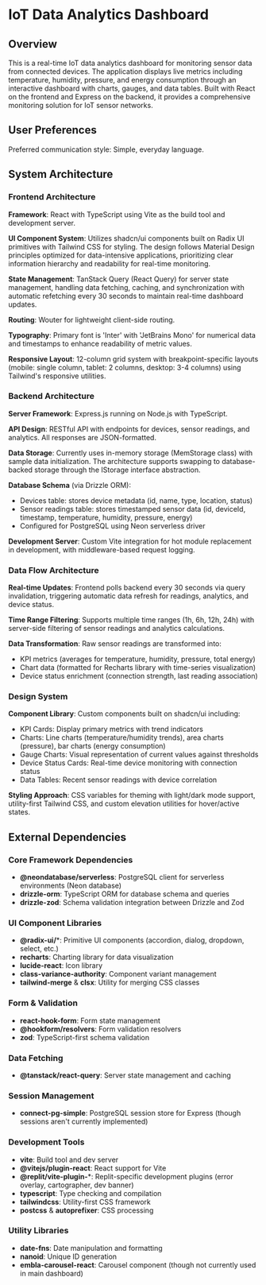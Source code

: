 # IoT Data Analytics Dashboard

## Overview

This is a real-time IoT data analytics dashboard for monitoring sensor data from connected devices. The application displays live metrics including temperature, humidity, pressure, and energy consumption through an interactive dashboard with charts, gauges, and data tables. Built with React on the frontend and Express on the backend, it provides a comprehensive monitoring solution for IoT sensor networks.

## User Preferences

Preferred communication style: Simple, everyday language.

## System Architecture

### Frontend Architecture

**Framework**: React with TypeScript using Vite as the build tool and development server.

**UI Component System**: Utilizes shadcn/ui components built on Radix UI primitives with Tailwind CSS for styling. The design follows Material Design principles optimized for data-intensive applications, prioritizing clear information hierarchy and readability for real-time monitoring.

**State Management**: TanStack Query (React Query) for server state management, handling data fetching, caching, and synchronization with automatic refetching every 30 seconds to maintain real-time dashboard updates.

**Routing**: Wouter for lightweight client-side routing.

**Typography**: Primary font is 'Inter' with 'JetBrains Mono' for numerical data and timestamps to enhance readability of metric values.

**Responsive Layout**: 12-column grid system with breakpoint-specific layouts (mobile: single column, tablet: 2 columns, desktop: 3-4 columns) using Tailwind's responsive utilities.

### Backend Architecture

**Server Framework**: Express.js running on Node.js with TypeScript.

**API Design**: RESTful API with endpoints for devices, sensor readings, and analytics. All responses are JSON-formatted.

**Data Storage**: Currently uses in-memory storage (MemStorage class) with sample data initialization. The architecture supports swapping to database-backed storage through the IStorage interface abstraction.

**Database Schema** (via Drizzle ORM): 
- Devices table: stores device metadata (id, name, type, location, status)
- Sensor readings table: stores timestamped sensor data (id, deviceId, timestamp, temperature, humidity, pressure, energy)
- Configured for PostgreSQL using Neon serverless driver

**Development Server**: Custom Vite integration for hot module replacement in development, with middleware-based request logging.

### Data Flow Architecture

**Real-time Updates**: Frontend polls backend every 30 seconds via query invalidation, triggering automatic data refresh for readings, analytics, and device status.

**Time Range Filtering**: Supports multiple time ranges (1h, 6h, 12h, 24h) with server-side filtering of sensor readings and analytics calculations.

**Data Transformation**: Raw sensor readings are transformed into:
- KPI metrics (averages for temperature, humidity, pressure, total energy)
- Chart data (formatted for Recharts library with time-series visualization)
- Device status enrichment (connection strength, last reading association)

### Design System

**Component Library**: Custom components built on shadcn/ui including:
- KPI Cards: Display primary metrics with trend indicators
- Charts: Line charts (temperature/humidity trends), area charts (pressure), bar charts (energy consumption)
- Gauge Charts: Visual representation of current values against thresholds
- Device Status Cards: Real-time device monitoring with connection status
- Data Tables: Recent sensor readings with device correlation

**Styling Approach**: CSS variables for theming with light/dark mode support, utility-first Tailwind CSS, and custom elevation utilities for hover/active states.

## External Dependencies

### Core Framework Dependencies
- **@neondatabase/serverless**: PostgreSQL client for serverless environments (Neon database)
- **drizzle-orm**: TypeScript ORM for database schema and queries
- **drizzle-zod**: Schema validation integration between Drizzle and Zod

### UI Component Libraries
- **@radix-ui/***: Primitive UI components (accordion, dialog, dropdown, select, etc.)
- **recharts**: Charting library for data visualization
- **lucide-react**: Icon library
- **class-variance-authority**: Component variant management
- **tailwind-merge** & **clsx**: Utility for merging CSS classes

### Form & Validation
- **react-hook-form**: Form state management
- **@hookform/resolvers**: Form validation resolvers
- **zod**: TypeScript-first schema validation

### Data Fetching
- **@tanstack/react-query**: Server state management and caching

### Session Management
- **connect-pg-simple**: PostgreSQL session store for Express (though sessions aren't currently implemented)

### Development Tools
- **vite**: Build tool and dev server
- **@vitejs/plugin-react**: React support for Vite
- **@replit/vite-plugin-***: Replit-specific development plugins (error overlay, cartographer, dev banner)
- **typescript**: Type checking and compilation
- **tailwindcss**: Utility-first CSS framework
- **postcss** & **autoprefixer**: CSS processing

### Utility Libraries
- **date-fns**: Date manipulation and formatting
- **nanoid**: Unique ID generation
- **embla-carousel-react**: Carousel component (though not currently used in main dashboard)
